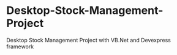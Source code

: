 # Desktop-Stock-Management-Project
Desktop Stock Management Project with VB.Net and Devexpress framework
